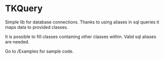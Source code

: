 TKQuery
=======

Simple lib for database connections.
Thanks to using aliases in sql queries it maps data to provided classes.

It is possible to fill classes containing other classes within. Valid sql aliases are needed.

Go to /Examples for sample code.
